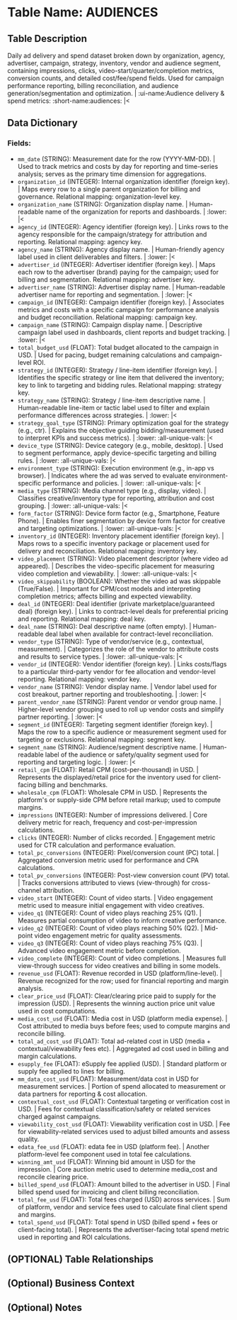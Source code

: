 # Table Name: AUDIENCES

## Table Description
Daily ad delivery and spend dataset broken down by organization, agency, advertiser, campaign, strategy, inventory, vendor and audience segment, containing impressions, clicks, video-start/quarter/completion metrics, conversion counts, and detailed cost/fee/spend fields. Used for campaign performance reporting, billing reconciliation, and audience generation/segmentation and optimization. | :ui-name:Audience delivery & spend metrics: :short-name:audiences: |<

## Data Dictionary

### Fields:

- `mm_date` (STRING): Measurement date for the row (YYYY-MM-DD). | Used to track metrics and costs by day for reporting and time-series analysis; serves as the primary time dimension for aggregations.
- `organization_id` (INTEGER): Internal organization identifier (foreign key). | Maps every row to a single parent organization for billing and governance. Relational mapping: organization-level key.
- `organization_name` (STRING): Organization display name. | Human-readable name of the organization for reports and dashboards. | :lower: |<
- `agency_id` (INTEGER): Agency identifier (foreign key). | Links rows to the agency responsible for the campaign/strategy for attribution and reporting. Relational mapping: agency key.
- `agency_name` (STRING): Agency display name. | Human-friendly agency label used in client deliverables and filters. | :lower: |<
- `advertiser_id` (INTEGER): Advertiser identifier (foreign key). | Maps each row to the advertiser (brand) paying for the campaign; used for billing and segmentation. Relational mapping: advertiser key.
- `advertiser_name` (STRING): Advertiser display name. | Human-readable advertiser name for reporting and segmentation. | :lower: |<
- `campaign_id` (INTEGER): Campaign identifier (foreign key). | Associates metrics and costs with a specific campaign for performance analysis and budget reconciliation. Relational mapping: campaign key.
- `campaign_name` (STRING): Campaign display name. | Descriptive campaign label used in dashboards, client reports and budget tracking. | :lower: |<
- `total_budget_usd` (FLOAT): Total budget allocated to the campaign in USD. | Used for pacing, budget remaining calculations and campaign-level ROI.
- `strategy_id` (INTEGER): Strategy / line-item identifier (foreign key). | Identifies the specific strategy or line item that delivered the inventory; key to link to targeting and bidding rules. Relational mapping: strategy key.
- `strategy_name` (STRING): Strategy / line-item descriptive name. | Human-readable line-item or tactic label used to filter and explain performance differences across strategies. | :lower: |<
- `strategy_goal_type` (STRING): Primary optimization goal for the strategy (e.g., ctr). | Explains the objective guiding bidding/measurement (used to interpret KPIs and success metrics). | :lower: :all-unique-vals: |<
- `device_type` (STRING): Device category (e.g., mobile, desktop). | Used to segment performance, apply device-specific targeting and billing rules. | :lower: :all-unique-vals: |<
- `environment_type` (STRING): Execution environment (e.g., in-app vs browser). | Indicates where the ad was served to evaluate environment-specific performance and policies. | :lower: :all-unique-vals: |<
- `media_type` (STRING): Media channel type (e.g., display, video). | Classifies creative/inventory type for reporting, attribution and cost grouping. | :lower: :all-unique-vals: |<
- `form_factor` (STRING): Device form factor (e.g., Smartphone, Feature Phone). | Enables finer segmentation by device form factor for creative and targeting optimizations. | :lower: :all-unique-vals: |<
- `inventory_id` (INTEGER): Inventory placement identifier (foreign key). | Maps rows to a specific inventory package or placement used for delivery and reconciliation. Relational mapping: inventory key.
- `video_placement` (STRING): Video placement descriptor (where video ad appeared). | Describes the video-specific placement for measuring video completion and viewability. | :lower: :all-unique-vals: |<
- `video_skippability` (BOOLEAN): Whether the video ad was skippable (True/False). | Important for CPM/cost models and interpreting completion metrics; affects billing and expected viewability.
- `deal_id` (INTEGER): Deal identifier (private marketplace/guaranteed deal) (foreign key). | Links to contract-level deals for preferential pricing and reporting. Relational mapping: deal key.
- `deal_name` (STRING): Deal descriptive name (often empty). | Human-readable deal label when available for contract-level reconciliation.
- `vendor_type` (STRING): Type of vendor/service (e.g., contextual, measurement). | Categorizes the role of the vendor to attribute costs and results to service types. | :lower: :all-unique-vals: |<
- `vendor_id` (INTEGER): Vendor identifier (foreign key). | Links costs/flags to a particular third-party vendor for fee allocation and vendor-level reporting. Relational mapping: vendor key.
- `vendor_name` (STRING): Vendor display name. | Vendor label used for cost breakout, partner reporting and troubleshooting. | :lower: |<
- `parent_vendor_name` (STRING): Parent vendor or vendor group name. | Higher-level vendor grouping used to roll up vendor costs and simplify partner reporting. | :lower: |<
- `segment_id` (INTEGER): Targeting segment identifier (foreign key). | Maps the row to a specific audience or measurement segment used for targeting or exclusions. Relational mapping: segment key.
- `segment_name` (STRING): Audience/segment descriptive name. | Human-readable label of the audience or safety/quality segment used for reporting and targeting logic. | :lower: |<
- `retail_cpm` (FLOAT): Retail CPM (cost-per-thousand) in USD. | Represents the displayed/retail price for the inventory used for client-facing billing and benchmarks.
- `wholesale_cpm` (FLOAT): Wholesale CPM in USD. | Represents the platform's or supply-side CPM before retail markup; used to compute margins.
- `impressions` (INTEGER): Number of impressions delivered. | Core delivery metric for reach, frequency and cost-per-impression calculations.
- `clicks` (INTEGER): Number of clicks recorded. | Engagement metric used for CTR calculation and performance evaluation.
- `total_pc_conversions` (INTEGER): Pixel/conversion count (PC) total. | Aggregated conversion metric used for performance and CPA calculations.
- `total_pv_conversions` (INTEGER): Post-view conversion count (PV) total. | Tracks conversions attributed to views (view-through) for cross-channel attribution.
- `video_start` (INTEGER): Count of video starts. | Video engagement metric used to measure initial engagement with video creatives.
- `video_q1` (INTEGER): Count of video plays reaching 25% (Q1). | Measures partial consumption of video to inform creative performance.
- `video_q2` (INTEGER): Count of video plays reaching 50% (Q2). | Mid-point video engagement metric for quality assessments.
- `video_q3` (INTEGER): Count of video plays reaching 75% (Q3). | Advanced video engagement metric before completion.
- `video_complete` (INTEGER): Count of video completions. | Measures full view-through success for video creatives and billing in some models.
- `revenue_usd` (FLOAT): Revenue recorded in USD (platform/line-level). | Revenue recognized for the row; used for financial reporting and margin analysis.
- `clear_price_usd` (FLOAT): Clear/clearing price paid to supply for the impression (USD). | Represents the winning auction price unit value used in cost computations.
- `media_cost_usd` (FLOAT): Media cost in USD (platform media expense). | Cost attributed to media buys before fees; used to compute margins and reconcile billing.
- `total_ad_cost_usd` (FLOAT): Total ad-related cost in USD (media + contextual/viewability fees etc). | Aggregated ad cost used in billing and margin calculations.
- `esupply_fee` (FLOAT): eSupply fee applied (USD). | Standard platform or supply fee applied to lines for billing.
- `mm_data_cost_usd` (FLOAT): Measurement/data cost in USD for measurement services. | Portion of spend allocated to measurement or data partners for reporting & cost allocation.
- `contextual_cost_usd` (FLOAT): Contextual targeting or verification cost in USD. | Fees for contextual classification/safety or related services charged against campaigns.
- `viewability_cost_usd` (FLOAT): Viewability verification cost in USD. | Fee for viewability-related services used to adjust billed amounts and assess quality.
- `edata_fee_usd` (FLOAT): edata fee in USD (platform fee). | Another platform-level fee component used in total fee calculations.
- `winning_amt_usd` (FLOAT): Winning bid amount in USD for the impression. | Core auction metric used to determine media_cost and reconcile clearing price.
- `billed_spend_usd` (FLOAT): Amount billed to the advertiser in USD. | Final billed spend used for invoicing and client billing reconciliation.
- `total_fee_usd` (FLOAT): Total fees charged (USD) across services. | Sum of platform, vendor and service fees used to calculate final client spend and margins.
- `total_spend_usd` (FLOAT): Total spend in USD (billed spend + fees or client-facing total). | Represents the advertiser-facing total spend metric used in reporting and ROI calculations.

## (OPTIONAL) Table Relationships

## (Optional) Business Context

## (Optional) Notes

